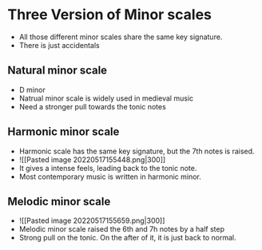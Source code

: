 
# Three Version of Minor scales
- All those different minor scales share the same key signature.
- There is just accidentals
## Natural minor scale
- D minor
- Natrual minor scale is widely used in medieval music
- Need a stronger pull towards the tonic notes
## Harmonic minor scale
- Harmonic scale has the same key signature, but the 7th notes is raised.
- ![[Pasted image 20220517155448.png|300]]
- It gives a intense feels, leading back to the tonic note.
- Most contemporary music is written in  harmonic minor.
## Melodic minor scale
- ![[Pasted image 20220517155659.png|300]]
- Melodic minor scale raised the 6th and 7h notes by a half step
- Strong pull on the tonic. On the after of it, it is just back to normal.

